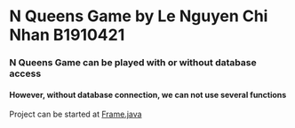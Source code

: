 # N Queens Game by Le Nguyen Chi Nhan B1910421
### N Queens Game can be played with or **without** database access
#### However, without database connection, we can not use several functions

Project can be started at [Frame.java](https://github.com/lechinhanb1910421/B1910421_NLCS_QueensGame/blob/main/src/main/java/com/everett/views/Frame.java)
